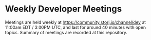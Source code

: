 # Weekly Developer Meetings

Meetings are held weekly at https://community.storj.io/channel/dev at 11:00am EDT / 3:00PM UTC, and last for around 40 minutes with open topics. Summary of meetings are recorded at this repository.